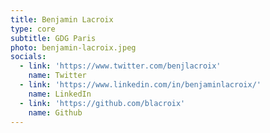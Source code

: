 ```yaml
---
title: Benjamin Lacroix
type: core
subtitle: GDG Paris
photo: benjamin-lacroix.jpeg
socials:
  - link: 'https://www.twitter.com/benjlacroix'
    name: Twitter
  - link: 'https://www.linkedin.com/in/benjaminlacroix/'
    name: LinkedIn
  - link: 'https://github.com/blacroix'
    name: Github
---
```


